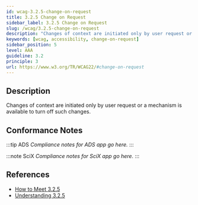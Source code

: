 ```yaml
---
id: wcag-3.2.5-change-on-request
title: 3.2.5 Change on Request
sidebar_label: 3.2.5 Change on Request
slug: /wcag/3.2.5-change-on-request
description: "Changes of context are initiated only by user request or a mechanism is available to turn off such changes."
keywords: [wcag, accessibility, change-on-request]
sidebar_position: 5
level: AAA
guideline: 3.2
principle: 3
url: https://www.w3.org/TR/WCAG22/#change-on-request
---
```


## Description

Changes of context are initiated only by user request or a mechanism is available to turn off such changes.

## Conformance Notes

:::tip ADS
_Compliance notes for ADS app go here._
:::

:::note SciX
_Compliance notes for SciX app go here._
:::

## References

- [How to Meet 3.2.5](https://www.w3.org/WAI/WCAG22/quickref/#change-on-request)
- [Understanding 3.2.5](https://www.w3.org/WAI/WCAG22/Understanding/change-on-request.html)


